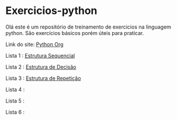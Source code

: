 # Exercicios-python

Olá este é um repositório de treinamento de exercicios na linguagem python.
São exercícios básicos porém úteis para praticar. 




Link do site:
[Python Org](https://wiki.python.org.br/ListaDeExercicios)

Lista 1 :
[Estrutura Sequencial](https://wiki.python.org.br/EstruturaSequencial)

Lista 2 :
[Estrutura de Decisão](https://wiki.python.org.br/EstruturaDeDecisao)

Lista 3 :
[Estrutura de Repetição](https://wiki.python.org.br/EstruturaDeRepeticao)

Lista 4 :
[]()

Lista 5 :
[]()

Lista 6 :
[]()
